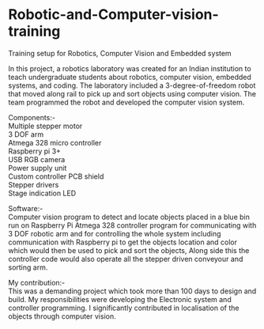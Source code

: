 # Robotic-and-Computer-vision-training
Training setup for Robotics, Computer Vision and Embedded system

In this project, a robotics laboratory was created for an Indian institution to teach undergraduate students about robotics, computer vision, embedded systems, and coding. The laboratory included a 3-degree-of-freedom robot that moved along rail to pick up and sort objects using computer vision. The team programmed the robot and developed the computer vision system.

Components:-<br/>
Multiple stepper motor<br/>
3 DOF arm<br/>
Atmega 328 micro controller<br/>
Raspberry pi 3+<br/>
USB RGB camera<br/>
Power supply unit<br/>
Custom controller PCB shield<br/>
Stepper drivers<br/>
Stage indication LED<br/>

Software:-<br/>
Computer vision program to detect and locate objects placed in a blue bin run on Raspberry Pi
Atmega 328 controller program for communicating with 3 DOF robotic arm and for controlling the whole system including communication with Raspberry pi to get the objects location and color which would then be used to pick and sort the objects, Along side this the controller code would also operate all the stepper driven conveyour and sorting arm.

My contribution:-<br/>
This was a demanding project which took more than 100 days to design and build. My responsibilities were developing the Electronic system and controller programming. I significantly contributed in localisation of the objects through computer vision.

